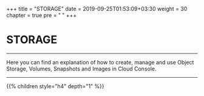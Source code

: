 +++
title = "STORAGE"
date = 2019-09-25T01:53:09+03:30
weight = 30
chapter = true
pre = "<b>      </b>"
+++

# **STORAGE**
___
Here you can find an explanation of how to create, manage and use Object Storage, Volumes, Snapshots and Images in Cloud Console.
___

{{% children style="h4" depth="1" %}}